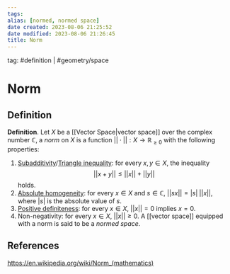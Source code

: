 ```yaml
---
tags: 
alias: [normed, normed space]
date created: 2023-08-06 21:25:52
date modified: 2023-08-06 21:26:45
title: Norm
---
```


tag: #definition | #geometry/space

# Norm

## Definition

**Definition**. Let $X$ be a [[Vector Space|vector space]] over the complex number $\mathbb{C}$, a _norm_ on $X$ is a function $||\cdot||:X\to\mathbb{R}_{\geq0}$ with the following properties:
1. [Subadditivity](https://en.wikipedia.org/wiki/Subadditive_function "Subadditive function")/[Triangle inequality](https://en.wikipedia.org/wiki/Triangle_inequality "Triangle inequality"): for every $x,y\in X$, the inequality $$||x+y||\leq||x||+||y||$$ holds.
2. [Absolute homogeneity](https://en.wikipedia.org/wiki/Homogeneous_function "Homogeneous function"): for every $x\in X$ and $s\in \mathbb{C}$, $||sx||=|s|\;||x||$, where $|s|$ is the absolute value of $s$.
3. [Positive definiteness](https://en.wikipedia.org/wiki/Positive_definiteness "Positive definiteness"): for every $x\in X$, $||x||=0$ implies $x=0$.
4. Non-negativity: for every $x\in X$, $||x||\geq0$.
A [[vector space]] equipped with a norm is said to be a _normed space_.

## References

https://en.wikipedia.org/wiki/Norm_(mathematics)